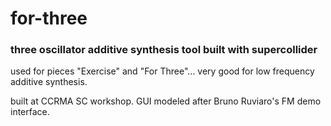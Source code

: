 for-three
=========
### three oscillator additive synthesis tool built with supercollider
used for pieces "Exercise" and "For Three"... very good for low frequency additive synthesis. 

built at CCRMA SC workshop. GUI modeled after Bruno Ruviaro's FM demo interface.

